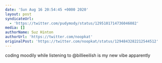 ```yaml
---
date: 'Sun Aug 16 20:54:45 +0000 2020'
layout: post
syndicateUrl:
  - 'https://twitter.com/pudymody/status/1295101714736046082'
media: []
authorName: Suz Hinton
authorUrl: 'https://twitter.com/noopkat'
originalPost: 'https://twitter.com/noopkat/status/1294843282212544512'
---
```

coding moodily while listening to @billieeilish is my new vibe apparently